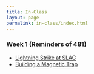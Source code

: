 ```yaml
---
title: In-Class
layout: page
permalink: in-class/index.html
---
```



### Week 1 (Reminders of 481)
* [Lightning Strike at SLAC](./in-class/01-lightningstrike.html)
* [Building a Magnetic Trap](./in-class/01-magnetictrap.html)
